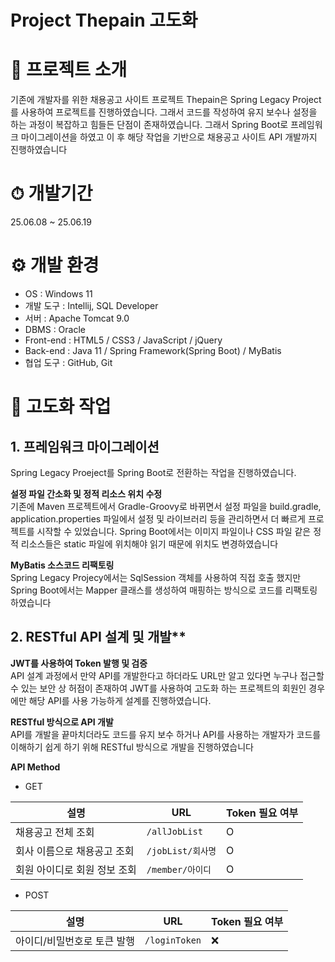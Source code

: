 # Project Thepain 고도화


# 📘 프로젝트 소개
기존에 개발자를 위한 채용공고 사이트 프로젝트 Thepain은 Spring Legacy Project를 사용하여 프로젝트를 진행하였습니다.
그래서 코드를 작성하여 유지 보수나 설정을 하는 과정이 복잡하고 힘들든 단점이 존재하였습니다. 그래서 Spring Boot로 프레임워크 마이그레이션을 하였고
이 후 해당 작업을 기반으로 채용공고 사이트 API 개발까지 진행하였습니다


# ⏱ 개발기간
25.06.08 ~ 25.06.19

# ⚙ 개발 환경
- OS : Windows 11  
- 개발 도구 : Intellij, SQL Developer  
- 서버 : Apache Tomcat 9.0  
- DBMS : Oracle  
- Front-end : HTML5 / CSS3 / JavaScript / jQuery  
- Back-end : Java 11 / Spring Framework(Spring Boot) / MyBatis  
- 협업 도구 : GitHub, Git

# 🔼 고도화 작업
## 1. 프레임워크 마이그레이션
Spring Legacy Proeject를 Spring Boot로 전환하는 작업을 진행하였습니다.

**설정 파일 간소화 및 정적 리소스 위치 수정** <br>
기존에 Maven 프로젝트에서 Gradle-Groovy로 바뀌면서 설정 파일을 build.gradle, application.properties 파일에서 설정 및 라이브러리 등을 관리하면서 더 빠르게 프로젝트를 시작할 수 있었습니다. 
Spring Boot에서는 이미지 파일이나 CSS 파일 같은 정적 리소스들은 static 파일에 위치해야 읽기 때문에 위치도 변경하였습니다

**MyBatis 소스코드 리팩토링** <br>
Spring Legacy Projecy에서는 SqlSession 객체를 사용하여 직접 호출 했지만 Spring Boot에서는 Mapper 클래스를 생성하여 매핑하는 방식으로 코드를 리팩토링 하였습니다

## 2. RESTful API 설계 및 개발**
**JWT를 사용하여 Token 발행 및 검증** <br>
API 설계 과정에서 만약 API를 개발한다고 하더라도 URL만 알고 있다면 누구나 접근할 수 있는 보안 상 허점이 존재하여 
JWT를 사용하여 고도화 하는 프로젝트의 회원인 경우에만 해당 API를 사용 가능하게 설계를 진행하였습니다.

**RESTful 방식으로 API 개발** <br>
API를 개발을 끝마치더라도 코드를 유지 보수 하거나 API를 사용하는 개발자가 코드를 이해하기 쉽게 하기 위해 RESTful 방식으로 개발을 진행하였습니다

**API Method**

- GET

| 설명                     | URL                 | Token 필요 여부 |
|--------------------------|---------------------|------------------|
| 채용공고 전체 조회        | `/allJobList`       | O                |
| 회사 이름으로 채용공고 조회 | `/jobList/회사명`     | O                |
| 회원 아이디로 회원 정보 조회 | `/member/아이디`       | O                |


- POST

| 설명                     | URL                | Token 필요 여부 |
|--------------------------|--------------------|------------------|
| 아이디/비밀번호로 토큰 발행 | `/loginToken`      | ❌               |

